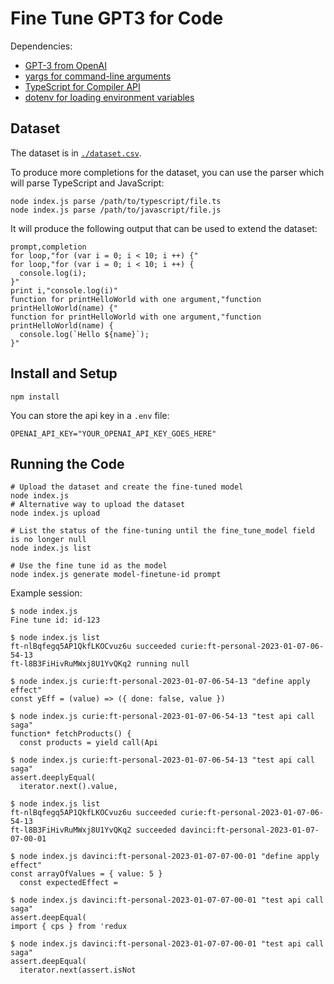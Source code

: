 # Fine Tune GPT3 for Code

Dependencies:
* [GPT-3 from OpenAI](https://github.com/openai/openai-node)
* [yargs for command-line arguments](https://github.com/yargs/yargs)
* [TypeScript for Compiler API](https://github.com/microsoft/TypeScript/wiki/Using-the-Compiler-API)
* [dotenv for loading environment variables](https://github.com/motdotla/dotenv)

## Dataset
The dataset is in [`./dataset.csv`](./dataset.csv).

To produce more completions for the dataset, you can use the parser which will parse TypeScript and JavaScript:

```shell
node index.js parse /path/to/typescript/file.ts
node index.js parse /path/to/javascript/file.js
```

It will produce the following output that can be used to extend the dataset:

```
prompt,completion
for loop,"for (var i = 0; i < 10; i ++) {"
for loop,"for (var i = 0; i < 10; i ++) {
  console.log(i);
}"
print i,"console.log(i)"
function for printHelloWorld with one argument,"function printHelloWorld(name) {"
function for printHelloWorld with one argument,"function printHelloWorld(name) {
  console.log(`Hello ${name}`);
}"
```

## Install and Setup

```shell
npm install
```

You can store the api key in a `.env` file:

```
OPENAI_API_KEY="YOUR_OPENAI_API_KEY_GOES_HERE"
```

## Running the Code

```shell
# Upload the dataset and create the fine-tuned model
node index.js
# Alternative way to upload the dataset
node index.js upload

# List the status of the fine-tuning until the fine_tune_model field is no longer null
node index.js list

# Use the fine tune id as the model
node index.js generate model-finetune-id prompt
```

Example session:

```
$ node index.js
Fine tune id: id-123

$ node index.js list
ft-nlBqfegq5AP1QkfLKOCvuz6u succeeded curie:ft-personal-2023-01-07-06-54-13
ft-l8B3FiHivRuMWxj8U1YvQKq2 running null

$ node index.js curie:ft-personal-2023-01-07-06-54-13 "define apply effect"
const yEff = (value) => ({ done: false, value })

$ node index.js curie:ft-personal-2023-01-07-06-54-13 "test api call saga"
function* fetchProducts() {
  const products = yield call(Api

$ node index.js curie:ft-personal-2023-01-07-06-54-13 "test api call saga"
assert.deeplyEqual(
  iterator.next().value,

$ node index.js list
ft-nlBqfegq5AP1QkfLKOCvuz6u succeeded curie:ft-personal-2023-01-07-06-54-13
ft-l8B3FiHivRuMWxj8U1YvQKq2 succeeded davinci:ft-personal-2023-01-07-07-00-01

$ node index.js davinci:ft-personal-2023-01-07-07-00-01 "define apply effect"
const arrayOfValues = { value: 5 }
  const expectedEffect =

$ node index.js davinci:ft-personal-2023-01-07-07-00-01 "test api call saga"
assert.deepEqual(
import { cps } from 'redux

$ node index.js davinci:ft-personal-2023-01-07-07-00-01 "test api call saga"
assert.deepEqual(
  iterator.next(assert.isNot
```
